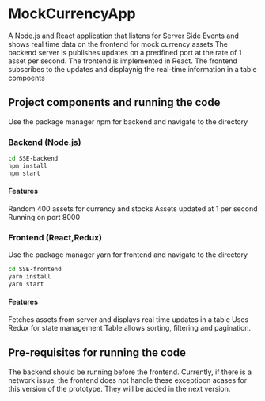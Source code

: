 # MockCurrencyApp
A Node.js and React application that listens for Server Side Events and shows real time data on the frontend for mock currency assets
The backend server is publishes updates on a predfined port at the rate of 1 asset per second. The frontend is implemented in React.
The frontend subscribes to the updates and displaynig the real-time information in a table compoents

## Project components and running the code
Use the package manager npm for backend and navigate to the directory


### Backend (Node.js)
```bash
cd SSE-backend
npm install
npm start
```
#### Features
Random 400 assets for currency and stocks
Assets updated at 1 per second
Running on port 8000


### Frontend (React,Redux)
Use the package manager yarn for frontend and navigate to the directory

```bash
cd SSE-frontend
yarn install
yarn start
```
#### Features
Fetches assets from server and displays real time updates in a table
Uses Redux for state management
Table allows sorting, filtering and pagination.


## Pre-requisites for running the code

The backend should be running before the frontend. Currently, if there is a network issue, the frontend does not handle these exceptioon acases for this version of the prototype. They will be added in the next version.
